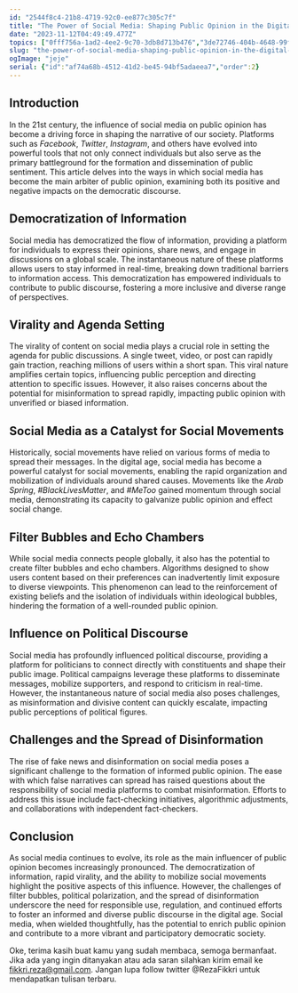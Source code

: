 ```yaml
---
id: "2544f8c4-21b8-4719-92c0-ee877c305c7f"
title: "The Power of Social Media: Shaping Public Opinion in the Digital Age"
date: "2023-11-12T04:49:49.477Z"
topics: ["0fff756a-1ad2-4ee2-9c70-3db8d713b476","3de72746-404b-4648-99f0-e1940c8fd7fd"]
slug: "the-power-of-social-media-shaping-public-opinion-in-the-digital-age"
ogImage: "jeje"
serial: {"id":"af74a68b-4512-41d2-be45-94bf5adaeea7","order":2}
---
```


## Introduction

In the 21st century, the influence of social media on public opinion has become a driving force in shaping the narrative of our society. Platforms such as *Facebook*, *Twitter*, *Instagram*, and others have evolved into powerful tools that not only connect individuals but also serve as the primary battleground for the formation and dissemination of public sentiment. This article delves into the ways in which social media has become the main arbiter of public opinion, examining both its positive and negative impacts on the democratic discourse.

## Democratization of Information

Social media has democratized the flow of information, providing a platform for individuals to express their opinions, share news, and engage in discussions on a global scale. The instantaneous nature of these platforms allows users to stay informed in real-time, breaking down traditional barriers to information access. This democratization has empowered individuals to contribute to public discourse, fostering a more inclusive and diverse range of perspectives.

## Virality and Agenda Setting

The virality of content on social media plays a crucial role in setting the agenda for public discussions. A single tweet, video, or post can rapidly gain traction, reaching millions of users within a short span. This viral nature amplifies certain topics, influencing public perception and directing attention to specific issues. However, it also raises concerns about the potential for misinformation to spread rapidly, impacting public opinion with unverified or biased information.

## Social Media as a Catalyst for Social Movements

Historically, social movements have relied on various forms of media to spread their messages. In the digital age, social media has become a powerful catalyst for social movements, enabling the rapid organization and mobilization of individuals around shared causes. Movements like the *Arab Spring*, *#BlackLivesMatter*, and *#MeToo* gained momentum through social media, demonstrating its capacity to galvanize public opinion and effect social change.

## Filter Bubbles and Echo Chambers

While social media connects people globally, it also has the potential to create filter bubbles and echo chambers. Algorithms designed to show users content based on their preferences can inadvertently limit exposure to diverse viewpoints. This phenomenon can lead to the reinforcement of existing beliefs and the isolation of individuals within ideological bubbles, hindering the formation of a well-rounded public opinion.

## Influence on Political Discourse

Social media has profoundly influenced political discourse, providing a platform for politicians to connect directly with constituents and shape their public image. Political campaigns leverage these platforms to disseminate messages, mobilize supporters, and respond to criticism in real-time. However, the instantaneous nature of social media also poses challenges, as misinformation and divisive content can quickly escalate, impacting public perceptions of political figures.

## Challenges and the Spread of Disinformation

The rise of fake news and disinformation on social media poses a significant challenge to the formation of informed public opinion. The ease with which false narratives can spread has raised questions about the responsibility of social media platforms to combat misinformation. Efforts to address this issue include fact-checking initiatives, algorithmic adjustments, and collaborations with independent fact-checkers.

## Conclusion

As social media continues to evolve, its role as the main influencer of public opinion becomes increasingly pronounced. The democratization of information, rapid virality, and the ability to mobilize social movements highlight the positive aspects of this influence. However, the challenges of filter bubbles, political polarization, and the spread of disinformation underscore the need for responsible use, regulation, and continued efforts to foster an informed and diverse public discourse in the digital age. Social media, when wielded thoughtfully, has the potential to enrich public opinion and contribute to a more vibrant and participatory democratic society.

Oke, terima kasih buat kamu yang sudah membaca, semoga bermanfaat. Jika ada yang ingin ditanyakan atau ada saran silahkan kirim email ke fikkri.reza@gmail.com. Jangan lupa follow twitter @RezaFikkri untuk mendapatkan tulisan terbaru.
